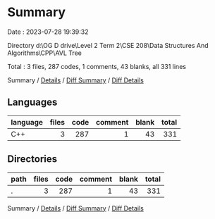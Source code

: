 # Summary

Date : 2023-07-28 19:39:32

Directory d:\\OG D drive\\Level 2 Term 2\\CSE 208\\Data Structures And Algorithms\\CPP\\AVL Tree

Total : 3 files,  287 codes, 1 comments, 43 blanks, all 331 lines

Summary / [Details](details.md) / [Diff Summary](diff.md) / [Diff Details](diff-details.md)

## Languages
| language | files | code | comment | blank | total |
| :--- | ---: | ---: | ---: | ---: | ---: |
| C++ | 3 | 287 | 1 | 43 | 331 |

## Directories
| path | files | code | comment | blank | total |
| :--- | ---: | ---: | ---: | ---: | ---: |
| . | 3 | 287 | 1 | 43 | 331 |

Summary / [Details](details.md) / [Diff Summary](diff.md) / [Diff Details](diff-details.md)